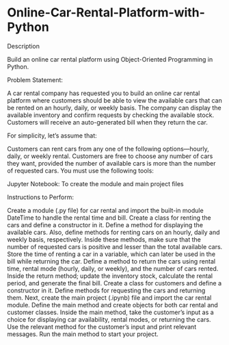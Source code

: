 # Online-Car-Rental-Platform-with-Python

Description

Build an online car rental platform using Object-Oriented Programming in Python.

Problem Statement:

A car rental company has requested you to build an online car rental platform where customers should be able to view the available cars that can be rented on an hourly, daily, or weekly basis. The company can display the available inventory and confirm requests by checking the available stock. Customers will receive an auto-generated bill when they return the car.

For simplicity, let’s assume that:

Customers can rent cars from any one of the following options—hourly, daily, or weekly rental.
Customers are free to choose any number of cars they want, provided the number of available cars is more than the number of requested cars.
You must use the following tools:

Jupyter Notebook: To create the module and main project files

Instructions to Perform:

Create a module (.py file) for car rental and import the built-in module DateTime to handle the rental time and bill.
Create a class for renting the cars and define a constructor in it.
Define a method for displaying the available cars. Also, define methods for renting cars on an hourly, daily and weekly basis, respectively.
Inside these methods, make sure that the number of requested cars is positive and lesser than the total available cars.
Store the time of renting a car in a variable, which can later be used in the bill while returning the car.
Define a method to return the cars using rental time, rental mode (hourly, daily, or weekly), and the number of cars rented.
Inside the return method; update the inventory stock, calculate the rental period, and generate the final bill.
Create a class for customers and define a constructor in it.
Define methods for requesting the cars and returning them.
Next, create the main project (.ipynb) file and import the car rental module.
Define the main method and create objects for both car rental and customer classes.
Inside the main method, take the customer’s input as a choice for displaying car availability, rental modes, or returning the cars.
Use the relevant method for the customer’s input and print relevant messages.
Run the main method to start your project.
